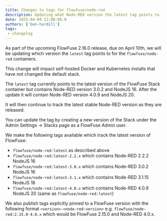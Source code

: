 ```yaml
---
title: Changes to tags for flowfuse/node-red
description: Updating what Node-RED version the latest tag points to
date: 2025-04-09 12:00:00.0
authors: ['ben-hardill']
tags:
 - changelog
---
```


As part of the upcoming FlowFuse 2.16.0 release, due on April 10th, we will be updating which
version the `latest` tag points to for the `flowfuse/node-red` containers.

This change will impact self-hosted Docker and Kubernetes installs that have not changed the default stack.

The `latest` tag currently points to the latest version of the FlowFuse Stack container but contains Node-RED version 3.0.2 and NodeJS 16. After the update it will contain Node-RED version 4.0.9 and NodeJS 20.

It will then continue to track the latest stable Node-RED version as they are released.

You can update the tag by creating a new version of the Stack under the Admin Settings -> Stacks page as a FlowFuse Admin user.

We make the following tags available which track the latest version of FlowFuse:

- `flowfuse/node-red:latest` as described above
- `flowfuse/node-red:latest-2.2.x` which contains Node-RED 2.2.2 NodeJS 16
- `flowfuse/node-red:latest-3.0.x` which contains Node-RED 3.0.2 NodeJS 16
- `flowfuse/node-red:latest-3.1.x` which contains Node-RED 3.1.15 NodeJS 18
- `flowfuse/node-red:latest-4.0.x` which contains Node-RED 4.0.9 NodeJS 20 (same as `flowfuse/node-red:latest`)

We also publish tags explicitly pinned to a FlowFuse version with the following format `<version>-<node-red-version>` e.g. `flowfuse/node-red:2.15.0-4.0.x` which would be FlowFuse 2.15.0 and Node-RED 4.0.x.